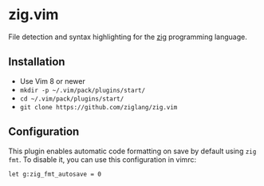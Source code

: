# zig.vim

File detection and syntax highlighting for the
[zig](http://ziglang.org/) programming language.

## Installation

 * Use Vim 8 or newer
 * `mkdir -p ~/.vim/pack/plugins/start/`
 * `cd ~/.vim/pack/plugins/start/`
 * `git clone https://github.com/ziglang/zig.vim`

## Configuration

This plugin enables automatic code formatting on save by default using
`zig fmt`. To disable it, you can use this configuration in vimrc:

```
let g:zig_fmt_autosave = 0
```

